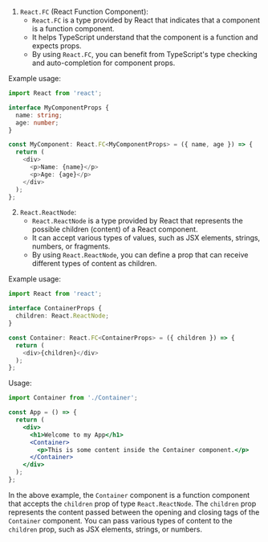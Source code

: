
1. `React.FC` (React Function Component):
   - `React.FC` is a type provided by React that indicates that a component is a function component.
   - It helps TypeScript understand that the component is a function and expects props.
   - By using `React.FC`, you can benefit from TypeScript's type checking and auto-completion for component props.

Example usage:
```typescript
import React from 'react';

interface MyComponentProps {
  name: string;
  age: number;
}

const MyComponent: React.FC<MyComponentProps> = ({ name, age }) => {
  return (
    <div>
      <p>Name: {name}</p>
      <p>Age: {age}</p>
    </div>
  );
};
```

2. `React.ReactNode`:
   - `React.ReactNode` is a type provided by React that represents the possible children (content) of a React component.
   - It can accept various types of values, such as JSX elements, strings, numbers, or fragments.
   - By using `React.ReactNode`, you can define a prop that can receive different types of content as children.

Example usage:
```typescript
import React from 'react';

interface ContainerProps {
  children: React.ReactNode;
}

const Container: React.FC<ContainerProps> = ({ children }) => {
  return (
    <div>{children}</div>
  );
};
```

Usage:
```jsx
import Container from './Container';

const App = () => {
  return (
    <div>
      <h1>Welcome to my App</h1>
      <Container>
        <p>This is some content inside the Container component.</p>
      </Container>
    </div>
  );
};
```

In the above example, the `Container` component is a function component that accepts the `children` prop of type `React.ReactNode`. The `children` prop represents the content passed between the opening and closing tags of the `Container` component. You can pass various types of content to the `children` prop, such as JSX elements, strings, or numbers.
